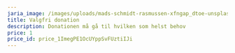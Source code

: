 ```yaml
---
jaria_image: /images/uploads/mads-schmidt-rasmussen-xfngap_dtoe-unsplash.jpg
title: Valgfri donation
description: Donationen må gå til hvilken som helst behov
price: 1
price_id: price_1ImegPE1OcUYppSvFUztiIJi
---
```

